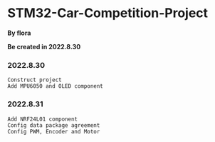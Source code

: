 # STM32-Car-Competition-Project



**By flora**

**Be created in 2022.8.30**

### 2022.8.30
    Construct project
    Add MPU6050 and OLED component

### 2022.8.31
    Add NRF24L01 component
    Config data package agreement
    Config PWM, Encoder and Motor
